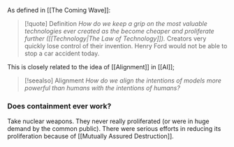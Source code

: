 As defined in [[The Coming Wave]]:
> [!quote] Definition
> *How do we keep a grip on the most valuable technologies ever created as the become cheaper and proliferate further ([[Technology|The Law of Technology]]).* Creators very quickly lose control of their invention. Henry Ford would not be able to stop a car accident today. 

This is closely related to the idea of [[Alignment]] in [[AI]]; 
> [!seealso] Alignment
>*How do we align the intentions of models more powerful than humans with the intentions of humans?* 

### Does containment ever work?
Take nuclear weapons. They never really proliferated (or were in huge demand by the common public). There were serious efforts in reducing its proliferation because of [[Mutually Assured Destruction]].